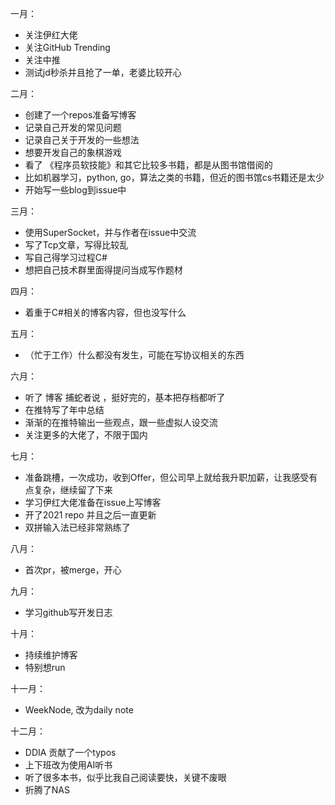 一月：
- 关注伊红大佬
- 关注GitHub Trending
- 关注中推
- 测试jd秒杀并且抢了一单，老婆比较开心

二月：
- 创建了一个repos准备写博客
- 记录自己开发的常见问题
- 记录自己关于开发的一些想法
- 想要开发自己的象棋游戏
- 看了  《程序员软技能》和其它比较多书籍，都是从图书馆借阅的
- 比如机器学习，python, go，算法之类的书籍，但近的图书馆cs书籍还是太少
- 开始写一些blog到issue中

三月：
- 使用SuperSocket，并与作者在issue中交流
- 写了Tcp文章，写得比较乱
- 写自己得学习过程C#
- 想把自己技术群里面得提问当成写作题材

四月：
- 着重于C#相关的博客内容，但也没写什么

五月：
- （忙于工作）什么都没有发生，可能在写协议相关的东西

六月：
- 听了 博客 捕蛇者说 ，挺好完的，基本把存档都听了
- 在推特写了年中总结
- 渐渐的在推特输出一些观点，跟一些虚拟人设交流
- 关注更多的大佬了，不限于国内

七月：
- 准备跳槽，一次成功，收到Offer，但公司早上就给我升职加薪，让我感受有点复杂，继续留了下来
- 学习伊红大佬准备在issue上写博客
- 开了2021 repo 并且之后一直更新
- 双拼输入法已经非常熟练了

八月：
- 首次pr，被merge，开心

九月：
- 学习github写开发日志

十月：
- 持续维护博客
- 特别想run

十一月：
- WeekNode, 改为daily note

十二月：
- DDIA 贡献了一个typos
- 上下班改为使用AI听书
- 听了很多本书，似乎比我自己阅读要快，关键不废眼
- 折腾了NAS
